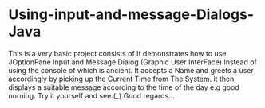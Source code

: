 # Using-input-and-message-Dialogs-Java
This is a very basic project consists of 
It demonstrates how to use JOptionPane
Input and Message Dialog (Graphic User InterFace)
Instead of using the console of  which is ancient.
It accepts a Name and greets a user accordingly 
by picking up the Current Time from The System.
it then displays a suitable message according to
the time of the day e.g good norning.
Try it yourself and see.(*_*)
Good regards...
